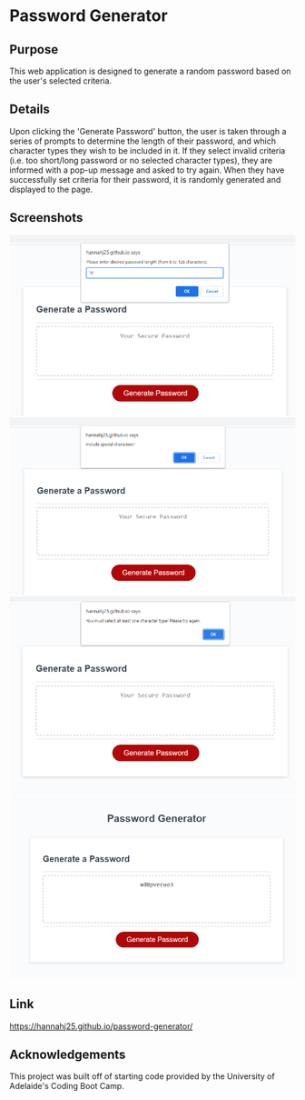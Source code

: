 # Password Generator

 ## Purpose

 This web application is designed to generate a random password based on the user's selected criteria.


 ## Details

 Upon clicking the 'Generate Password' button, the user is taken through a series of prompts to determine the length of their password, and which character types they wish to be included in it. If they select invalid criteria (i.e. too short/long password or no selected character types), they are informed with a pop-up message and asked to try again. When they have successfully set criteria for their password, it is randomly generated and displayed to the page.


 ## Screenshots

![Screenshot1](./assets/screenshot1.png)
![Screenshot2](./assets/screenshot2.png)
![Screenshot3](./assets/screenshot3.png)
![Screenshot4](./assets/screenshot4.png)

 ## Link

 https://hannahj25.github.io/password-generator/

 ## Acknowledgements

 This project was built off of starting code provided by the University of Adelaide's Coding Boot Camp.

